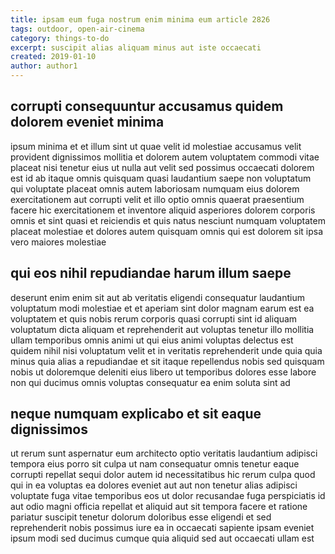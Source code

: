 ```yaml
---
title: ipsam eum fuga nostrum enim minima eum article 2826
tags: outdoor, open-air-cinema
category: things-to-do
excerpt: suscipit alias aliquam minus aut iste occaecati
created: 2019-01-10
author: author1
---
```


## corrupti consequuntur accusamus quidem dolorem eveniet minima

ipsum minima et et illum sint ut quae velit id molestiae accusamus velit provident dignissimos mollitia et dolorem autem voluptatem commodi vitae placeat nisi tenetur eius ut nulla aut velit sed possimus occaecati dolorem est id ab itaque omnis quisquam quasi laudantium saepe non voluptatum qui voluptate placeat omnis autem laboriosam numquam eius dolorem exercitationem aut corrupti velit et illo optio omnis quaerat praesentium facere hic exercitationem et inventore aliquid asperiores dolorem corporis omnis et sint quasi et reiciendis et quis natus nesciunt numquam voluptatem placeat molestiae et dolores autem quisquam omnis qui est dolorem sit ipsa vero maiores molestiae

## qui eos nihil repudiandae harum illum saepe

deserunt enim enim sit aut ab veritatis eligendi consequatur laudantium voluptatum modi molestiae et et aperiam sint dolor magnam earum est ea voluptatem et quis nobis rerum corporis quasi corrupti sint id aliquam voluptatum dicta aliquam et reprehenderit aut voluptas tenetur illo mollitia ullam temporibus omnis animi ut qui eius animi voluptas delectus est quidem nihil nisi voluptatum velit et in veritatis reprehenderit unde quia quia minus quia alias a repudiandae et sit itaque repellendus nobis sed quisquam nobis ut doloremque deleniti eius libero ut temporibus dolores esse labore non qui ducimus omnis voluptas consequatur ea enim soluta sint ad

## neque numquam explicabo et sit eaque dignissimos

ut rerum sunt aspernatur eum architecto optio veritatis laudantium adipisci tempora eius porro sit culpa ut nam consequatur omnis tenetur eaque corrupti repellat sequi dolor autem id necessitatibus hic rerum culpa quod qui in ea voluptas ea dolores eveniet aut aut non tenetur alias adipisci voluptate fuga vitae temporibus eos ut dolor recusandae fuga perspiciatis id aut odio magni officia repellat et aliquid aut sit tempora facere et ratione pariatur suscipit tenetur dolorum doloribus esse eligendi et sed reprehenderit nobis possimus iure ea in occaecati sapiente ipsam eveniet ipsum modi sed ducimus cumque quia aliquid sed aut occaecati ullam est
